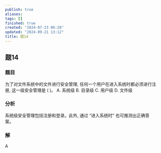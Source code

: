 ```yaml
---
publish: true
aliases: 
tags: []
finished: true
created: "2024-07-23 06:28"
updated: "2024-09-21 13:12"
title: 题14
---
```

## 题14
### 题目
为了对文件系统中的文件进行安全管理, 任何一个用户在进入系统时都必须进行注册, 这一级安全管理是 ( )。
A. 系统级 
B. 目录级 
C. 用户级 
D. 文件级
### 分析
系统级安全管理包括注册和登录。此外, 通过 “进入系统时” 也可推测出正确答案。
### 解
A